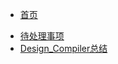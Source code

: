 <!-- docs/_sidebar.md -->

* [首页](/)
- [待处理事项](待处理事项.md)
- [Design_Compiler总结](学习/软件技巧/Design_Compiler总结.md)